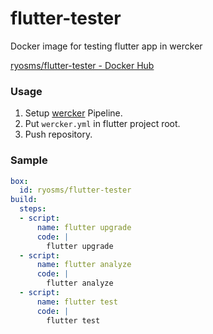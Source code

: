 # flutter-tester

Docker image for testing flutter app in wercker

[ryosms/flutter-tester - Docker Hub](https://hub.docker.com/r/ryosms/flutter-tester/)

### Usage

1. Setup [wercker](https://www.wercker.com/) Pipeline.
1. Put `wercker.yml` in flutter project root.
1. Push repository.

### Sample

```wercker.yml
box:
  id: ryosms/flutter-tester
build:
  steps:
  - script:
      name: flutter upgrade
      code: |
        flutter upgrade
  - script:
      name: flutter analyze
      code: |
        flutter analyze
  - script:
      name: flutter test
      code: |
        flutter test
```